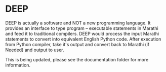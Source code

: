 # DEEP
DEEP is actually a software and NOT a new programming language. It provides an interface to type program – executable statements in Marathi and feed it to traditional compilers. DEEP would process the input Marathi statements to convert into equivalent English Python code. After execution from Python compiler, take it's output and convert back to Marathi (if Needed) and output to user.

This is being updated, please see the documentation folder for more information.
